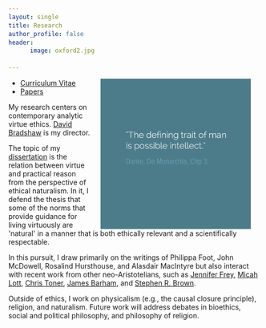 ```yaml
---
layout: single
title: Research
author_profile: false
header:
      image: oxford2.jpg

--- 
```


<img src="/images/possibleintellect.png" alt="dante-intellect" align="right" hspace="20" height="300" width="300">

* [Curriculum Vitae](/cv)
* [Papers](https://uky.academia.edu/KeithBuhler)

My research centers on contemporary analytic virtue ethics. [David Bradshaw](https://philosophy.as.uky.edu/users/dbradsh) is my director. 

The topic of my [dissertation](/phd) is the relation between virtue and practical reason from the perspective of ethical naturalism. In it, I defend the thesis that some of the norms that provide guidance for living virtuously are 'natural' in a manner that is both ethically relevant and a scientifically respectable. 

In this pursuit, I draw primarily on the writings of Philippa Foot, John McDowell, Rosalind Hursthouse, and Alasdair MacIntyre but also interact with recent work from other neo-Aristotelians, such as [Jennifer Frey](https://jennfrey.wordpress.com/), [Micah Lott](http://www.bc.edu/schools/cas/philosophy/faculty/lott.html), [Chris Toner](https://www.stthomas.edu/philosophy/faculty/christopher-h-toner.html), [James Barham](http://www.isnature.org/Bios/Barham.htm), and [Stephen R. Brown](http://old.briarcliff.edu/departments/theology/theo_new/brown.aspx). 

Outside of ethics, I work on physicalism (e.g., the causal closure principle), religion, and naturalism. Future work will address debates in bioethics, social and political philosophy, and philosophy of religion. 